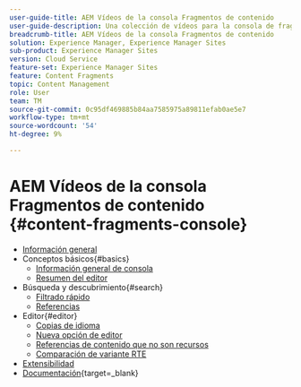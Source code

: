 ```yaml
---
user-guide-title: AEM Vídeos de la consola Fragmentos de contenido
user-guide-description: Una colección de vídeos para la consola de fragmentos de contenido de Adobe Experience Manager.
breadcrumb-title: AEM Vídeos de la consola Fragmentos de contenido
solution: Experience Manager, Experience Manager Sites
sub-product: Experience Manager Sites
version: Cloud Service
feature-set: Experience Manager Sites
feature: Content Fragments
topic: Content Management
role: User
team: TM
source-git-commit: 0c95df469885b84aa7585975a89811efab0ae5e7
workflow-type: tm+mt
source-wordcount: '54'
ht-degree: 9%

---
```



# AEM Vídeos de la consola Fragmentos de contenido {#content-fragments-console}

+ [Información general](overview.md)
+ Conceptos básicos{#basics}
   + [Información general de consola](./basics/content-fragments-console.md)
   + [Resumen del editor](./basics/content-fragment-editor.md)
+ Búsqueda y descubrimiento{#search}
   + [Filtrado rápido](search/fast-filtering.md)
   + [Referencias](search/references.md)
+ Editor{#editor}
   + [Copias de idioma](editor/language-copies.md)
   + [Nueva opción de editor](editor/new-editor-toggle.md)
   + [Referencias de contenido que no son recursos](editor/non-asset-content-references.md)
   + [Comparación de variante RTE](editor/rte-variant-compare.md)
+ [Extensibilidad](https://experienceleague.adobe.com/docs/experience-manager-learn/cloud-service/developing/extensibility/content-fragments/overview.html)
+ [Documentación](https://experienceleague.adobe.com/docs/experience-manager-cloud-service/content/sites/administering/content-fragments/content-fragments-console.html?lang=es){target=_blank}
